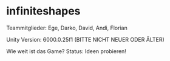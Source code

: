 # infiniteshapes
Teammitglieder: Ege, Darko, David, Andi, Florian

Unity Version: 6000.0.25f1 (BITTE NICHT NEUER ODER ÄLTER)

Wie weit ist das Game?
Status: Ideen probieren!